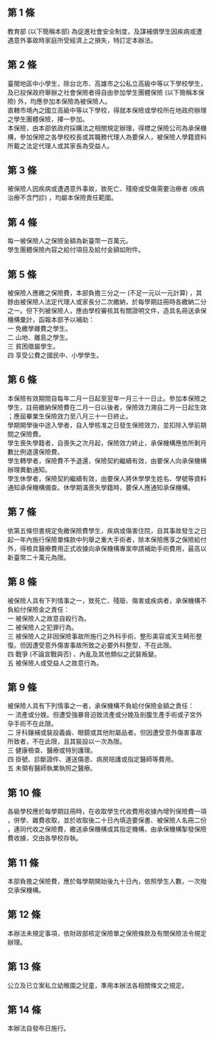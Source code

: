 第 1 條
-------
教育部 (以下簡稱本部) 為促進社會安全制度，及謀補償學生因疾病或遭  
遇意外事故時家庭所受經濟上之損失，特訂定本辦法。

第 2 條
-------
臺閩地區中小學生，除台北市、高雄市之公私立高級中等以下學校學生，  
及已投保政府舉辦之社會保險者得自由參加學生團體保險 (以下簡稱本保  
險) 外，均應參加本保險為被保險人。  
直轄市境內之國立高級中等以下學校，得就本保險或學校所在地政府辦理  
之學生團體保險，擇一參加。  
本保險，由本部依政府採購法之相關規定辦理，得標之保險公司為承保機  
構，參加保險之各學校校長或其職務代理人為要保人，被保險人學籍資料  
所載之法定代理人或其家長為受益人。

第 3 條
-------
被保險人因疾病或遭遇意外事故，致死亡、殘廢或受傷需要治療者 (疾病  
治療不含門診) ，均屬本保險責任範圍。

第 4 條
-------
每一被保險人之保險金額為新臺幣一百萬元。  
學生團體保險內容之給付項目及給付金額如附件。

第 5 條
-------
被保險人應繳之保險費，本部負擔三分之一 (不足一元以一元計算) ，其  
餘由被保險人法定代理人或家長分二次繳納，於每學期註冊時各繳納二分  
之一。但下列被保險人，應由學校審核其有關證明文件，造具名冊送承保  
機構彙計，函報本部予以補助：  
一  免繳學雜費之學生。  
二  山地、離島之學生。  
三  貧困徵屬學生。  
四  享受公費之國民中、小學學生。

第 6 條
-------
本保險有效期間自每年二月一日起至翌年一月三十一日止。參加本保險之  
學生，註冊繳納保險費在二月一日以後者，保險效力溯自二月一日起生效  
；應屆畢業生保險效力至八月三十一日終止。  
學期開學後中途入學者，自入學核准之日發生保險效力，並扣除入學前期  
間之保險費。  
學生喪失學籍者，自喪失之次月起，保險效力終止，承保機構應依所剩月  
數比例退還保險費。  
學生轉學者，保險費不予退還，保險契約繼續有效，由要保人向承保機構  
辦理異動通知。  
學生休學者，保險契約繼續有效，由要保人將休學學生姓名、學號等資料  
通知承保機構備查。休學期滿喪失學籍時，要保人應通知承保機構。

第 7 條
-------
依第五條但書規定免繳保險費學生，疾病或傷害住院，自其事故發生之日  
起一年內施行保險單條款中列舉之重大手術者，除本保險應享之保險給付  
外，得檢具醫療費用正式收據向承保機構專案申請補助手術費用，最高以  
新臺幣二十萬元為限。

第 8 條
-------
被保險人具有下列情事之一，致死亡、殘廢、傷害或疾病者，承保機構不  
負給付保險金之責任：  
一  被保險人之故意自殺行為。  
二  被保險人之犯罪行為。  
三  被保險人之非因保險事故所施行之外科手術、整形美容或天生畸形整  
    復。但因遭受意外傷害事故所致之必要外科整型，不在此限。  
四  戰爭 (不論宣戰與否) 、內亂及其他類似之武裝叛變。  
五  被保險人或受益人之故意行為。

第 9 條
-------
被保險人具有下列情事之一者，承保機構不負給付保險金額之責任：  
一  流產或分娩。但遭受強暴脅迫致流產或分娩及剖腹生產手術或子宮外  
    孕手術不在此限。  
二  牙科鑲補或裝設義齒、眼鏡或其他附屬品者。但因遭受意外傷害事故  
    所致者，不在此限，且其裝設以一次為限。  
三  健康檢查、醫療或特別護理。  
四  掛號、診斷證件、運送傷患、病房陪護或指定醫師等費用。  
五  未領有醫師執業執照之醫療。

第 10 條
--------
各級學校應於每學期註冊時，在收取學生代收費用收據內增列保險費一項  
，併學、雜費收取，並於收取後二十日內填造要保書、被保險人名冊二份  
，連同代收之保險費，繳送承保機構或其指定機構，由承保機構掣發保險  
費收據，交由各學校存執。

第 11 條
--------
本部負擔之保險費，應於每學期開始後九十日內，依照學生人數，一次撥  
交承保機構。

第 12 條
--------
本辦法未規定事項，依財政部核定保險單之保險條款及有關保險法令規定  
辦理。

第 13 條
--------
公立及已立案私立幼稚園之兒童，準用本辦法各相關條文之規定。

第 14 條
--------
本辦法自發布日施行。

